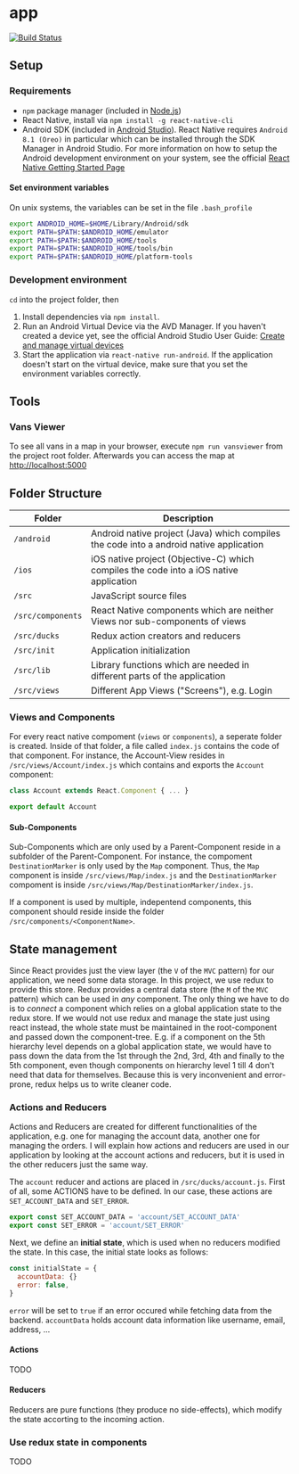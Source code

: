 # app

[![Build Status](https://travis-ci.com/christophwitzko/pasws18-app.svg?token=UdnpNRsQPVxpTPh6DNqo&branch=develop)](https://travis-ci.com/christophwitzko/pasws18-app)

## Setup

### Requirements

- `npm` package manager (included in [Node.js](https://nodejs.org/en/))
- React Native, install via `npm install -g react-native-cli`
- Android SDK (included in [Android Studio](https://developer.android.com/studio/)). React Native requires `Android 8.1 (Oreo)` in particular which can be installed through the SDK Manager in Android Studio. For more information on how to setup the Android development environment on your system, see the official [React Native Getting Started Page](https://facebook.github.io/react-native/docs/getting-started.html)

#### Set environment variables

On unix systems, the variables can be set in the file `.bash_profile`

```bash
export ANDROID_HOME=$HOME/Library/Android/sdk
export PATH=$PATH:$ANDROID_HOME/emulator
export PATH=$PATH:$ANDROID_HOME/tools
export PATH=$PATH:$ANDROID_HOME/tools/bin
export PATH=$PATH:$ANDROID_HOME/platform-tools
```

### Development environment

`cd` into the project folder, then

1. Install dependencies via `npm install`.
2. Run an Android Virtual Device via the AVD Manager. If you haven't created a device yet, see the official Android Studio User Guide: [Create and manage virtual devices](https://developer.android.com/studio/run/managing-avds)
3. Start the application via `react-native run-android`. If the application doesn't start on the virtual device, make sure that you set the environment variables correctly.

## Tools

### Vans Viewer

To see all vans in a map in your browser, execute `npm run vansviewer` from the project root folder. Afterwards you can access the map at [http://localhost:5000](http://localhost:5000)

## Folder Structure
| Folder| Description |
|--- |--- |
|`/android` | Android native project (Java) which compiles the code into a android native application |
|`/ios` | iOS native project (Objective-C) which compiles the code into a iOS native application |
|`/src` | JavaScript source files |
|`/src/components` | React Native components which are neither Views nor sub-components of views |
|`/src/ducks` | Redux action creators and reducers |
|`/src/init` | Application initialization |
|`/src/lib` | Library functions which are needed in different parts of the application |
|`/src/views` | Different App Views ("Screens"), e.g. Login |

### Views and Components

For every react native compoment (`views` or `components`), a seperate folder is created. Inside of that folder, a file called `index.js` contains the code of that component. For instance, the Account-View resides in `/src/views/Account/index.js` which contains and exports the `Account` component:

```jsx
class Account extends React.Component { ... }

export default Account
```

#### Sub-Components

Sub-Components which are only used by a Parent-Component reside in a subfolder of the Parent-Component. For instance, the compoment `DestinationMarker` is only used by the `Map` component. Thus, the `Map` component is inside `/src/views/Map/index.js` and the `DestinationMarker` compoment is inside `/src/views/Map/DestinationMarker/index.js`.

If a component is used by multiple, indepentend components, this component should reside inside the folder `/src/components/<ComponentName>`.

## State management

Since React provides just the view layer (the `V` of the `MVC` pattern) for our application, we need some data storage. In this project, we use redux to provide this store. Redux provides a central data store (the `M` of the `MVC` pattern) which can be used in _any_ component. The only thing we have to do is to _connect_ a component which relies on a global application state to the redux store. If we would not use redux and manage the state just using react instead, the whole state must be maintained in the root-component and passed down the component-tree. E.g. if a component on the 5th hierarchy level depends on a global application state, we would have to pass down the data from the 1st through the 2nd, 3rd, 4th and finally to the 5th component, even though components on hierarchy level 1 till 4 don't need that data for themselves. Because this is very inconvenient and error-prone, redux helps us to write cleaner code.

### Actions and Reducers

Actions and Reducers are created for different functionalities of the application, e.g. one for managing the account data, another one for managing the orders. I will explain how actions and reducers are used in our application by looking at the account actions and reducers, but it is used in the other reducers just the same way.  

The `account` reducer and actions are placed in `/src/ducks/account.js`. First of all, some ACTIONS have to be defined. In our case, these actions are `SET_ACCOUNT_DATA` and `SET_ERROR`.

```javascript
export const SET_ACCOUNT_DATA = 'account/SET_ACCOUNT_DATA'
export const SET_ERROR = 'account/SET_ERROR'
```

Next, we define an __initial state__, which is used when no reducers modified the state. In this case, the initial state looks as follows:

```javascript
const initialState = {
  accountData: {}
  error: false,
}
```

`error` will be set to `true` if an error occured while fetching data from the backend. `accountData` holds account data information like username, email, address, ...

#### Actions

TODO

#### Reducers

Reducers are pure functions (they produce no side-effects), which modify the state accorting to the incoming action.

### Use redux state in components

TODO
